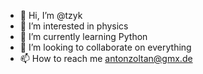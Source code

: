 - 👋 Hi, I’m @tzyk
- 👀 I’m interested in physics
- 🌱 I’m currently learning Python
- 💞️ I’m looking to collaborate on everything
- 📫 How to reach me antonzoltan@gmx.de

<!---
tzyk/tzyk is a ✨ special ✨ repository because its `README.md` (this file) appears on your GitHub profile.
You can click the Preview link to take a look at your changes.
--->

